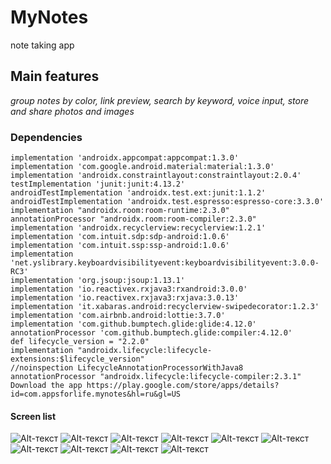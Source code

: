 # MyNotes
note taking app
## Main features
_group notes by color, link preview, 
search by keyword, voice input, 
store and share photos and images_
### Dependencies
    implementation 'androidx.appcompat:appcompat:1.3.0'  
    implementation 'com.google.android.material:material:1.3.0'  
    implementation 'androidx.constraintlayout:constraintlayout:2.0.4'  
    testImplementation 'junit:junit:4.13.2'  
    androidTestImplementation 'androidx.test.ext:junit:1.1.2'  
    androidTestImplementation 'androidx.test.espresso:espresso-core:3.3.0'  
    implementation "androidx.room:room-runtime:2.3.0"  
    annotationProcessor "androidx.room:room-compiler:2.3.0"  
    implementation 'androidx.recyclerview:recyclerview:1.2.1'  
    implementation 'com.intuit.sdp:sdp-android:1.0.6'  
    implementation 'com.intuit.ssp:ssp-android:1.0.6'  
    implementation 'net.yslibrary.keyboardvisibilityevent:keyboardvisibilityevent:3.0.0-RC3'  
    implementation 'org.jsoup:jsoup:1.13.1'  
    implementation 'io.reactivex.rxjava3:rxandroid:3.0.0'  
    implementation 'io.reactivex.rxjava3:rxjava:3.0.13'  
    implementation 'it.xabaras.android:recyclerview-swipedecorator:1.2.3'  
    implementation 'com.airbnb.android:lottie:3.7.0'  
    implementation 'com.github.bumptech.glide:glide:4.12.0'  
    annotationProcessor 'com.github.bumptech.glide:compiler:4.12.0'  
    def lifecycle_version = "2.2.0"  
    implementation "androidx.lifecycle:lifecycle-extensions:$lifecycle_version"  
    //noinspection LifecycleAnnotationProcessorWithJava8  
    annotationProcessor "androidx.lifecycle:lifecycle-compiler:2.3.1"
    Download the app https://play.google.com/store/apps/details?id=com.appsforlife.mynotes&hl=ru&gl=US    
#### Screen list
![Alt-текст](https://user-images.githubusercontent.com/62378496/130843417-407b2b45-30ef-4657-b4be-cb61585a1eab.jpg)
![Alt-текст](https://user-images.githubusercontent.com/62378496/130843223-896aa84a-2384-4b64-a752-978c6f92a226.jpg)
![Alt-текст](https://user-images.githubusercontent.com/62378496/130843222-cdac0f22-e1f0-456f-ad6a-47835e8ee111.jpg)
![Alt-текст](https://user-images.githubusercontent.com/62378496/130843220-7b87028b-b486-4728-a770-c0bf545e5b1b.jpg)
![Alt-текст](https://user-images.githubusercontent.com/62378496/130843216-ff077d7c-2d0d-417e-8001-0fdbf5682d2d.jpg)
![Alt-текст](https://user-images.githubusercontent.com/62378496/130843213-6ac65f91-a710-4ecc-897f-f0d98dfe617b.jpg)
![Alt-текст](https://user-images.githubusercontent.com/62378496/130843213-6ac65f91-a710-4ecc-897f-f0d98dfe617b.jpg)
![Alt-текст](https://user-images.githubusercontent.com/62378496/130843210-e6176399-e399-4050-bb51-23656076fedc.jpg)
![Alt-текст](https://user-images.githubusercontent.com/62378496/130843205-55d878e1-607d-4107-94bb-b68fc30e4bc7.jpg)
![Alt-текст](https://user-images.githubusercontent.com/62378496/130843213-6ac65f91-a710-4ecc-897f-f0d98dfe617b.jpg)

